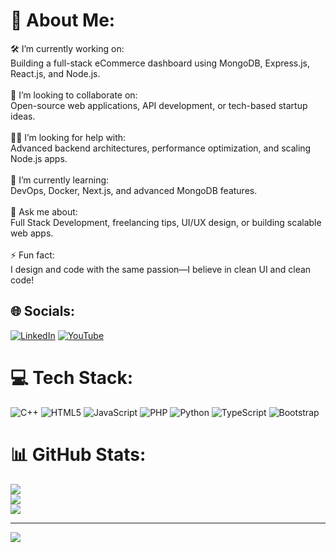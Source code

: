 # 💫 About Me:
🛠 I’m currently working on:<br>Building a full-stack eCommerce dashboard using MongoDB, Express.js, React.js, and Node.js.<br><br>🤝 I’m looking to collaborate on:<br>Open-source web applications, API development, or tech-based startup ideas.<br><br>🙋‍♂️ I’m looking for help with:<br>Advanced backend architectures, performance optimization, and scaling Node.js apps.<br><br>🌱 I’m currently learning:<br>DevOps, Docker, Next.js, and advanced MongoDB features.<br><br>💬 Ask me about:<br>Full Stack Development, freelancing tips, UI/UX design, or building scalable web apps.<br><br>⚡ Fun fact:<br>I design and code with the same passion—I believe in clean UI and clean code!


## 🌐 Socials:
[![LinkedIn](https://img.shields.io/badge/LinkedIn-%230077B5.svg?logo=linkedin&logoColor=white)](https://linkedin.com/in/https://www.linkedin.com/in/ahsan-zahoor-942318232/) [![YouTube](https://img.shields.io/badge/YouTube-%23FF0000.svg?logo=YouTube&logoColor=white)](https://youtube.com/@https://www.youtube.com/@harfanmaula_allrounder) 

# 💻 Tech Stack:
![C++](https://img.shields.io/badge/c++-%2300599C.svg?style=for-the-badge&logo=c%2B%2B&logoColor=white) ![HTML5](https://img.shields.io/badge/html5-%23E34F26.svg?style=for-the-badge&logo=html5&logoColor=white) ![JavaScript](https://img.shields.io/badge/javascript-%23323330.svg?style=for-the-badge&logo=javascript&logoColor=%23F7DF1E) ![PHP](https://img.shields.io/badge/php-%23777BB4.svg?style=for-the-badge&logo=php&logoColor=white) ![Python](https://img.shields.io/badge/python-3670A0?style=for-the-badge&logo=python&logoColor=ffdd54) ![TypeScript](https://img.shields.io/badge/typescript-%23007ACC.svg?style=for-the-badge&logo=typescript&logoColor=white) ![Bootstrap](https://img.shields.io/badge/bootstrap-%238511FA.svg?style=for-the-badge&logo=bootstrap&logoColor=white)
# 📊 GitHub Stats:
![](https://github-readme-stats.vercel.app/api?username=ahsanZahoor&theme=dark&hide_border=false&include_all_commits=false&count_private=false)<br/>
![](https://nirzak-streak-stats.vercel.app/?user=ahsanZahoor&theme=dark&hide_border=false)<br/>
![](https://github-readme-stats.vercel.app/api/top-langs/?username=ahsanZahoor&theme=dark&hide_border=false&include_all_commits=false&count_private=false&layout=compact)

---
[![](https://visitcount.itsvg.in/api?id=ahsanZahoor&icon=0&color=0)](https://visitcount.itsvg.in)

<!-- Proudly created with GPRM ( https://gprm.itsvg.in ) -->
